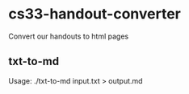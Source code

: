 # cs33-handout-converter
Convert our handouts to html pages

## txt-to-md
Usage: ./txt-to-md input.txt > output.md
